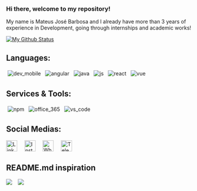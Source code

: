 ### Hi there, welcome to my repository!

My name is Mateus José Barbosa and I already have more than 3 years of experience in Development, going through internships and academic works!

[![My Github Status](https://github-readme-stats.vercel.app/api?username=mateusjbarbosa&show_icons=true&title_color=fff&icon_color=79ff97&text_color=9f9f9f&bg_color=151515)](https://github.com/mateusjbarbosa)

## Languages:
<p align="left">
  <img src="https://github.com/Quadrified/Quadrified/blob/master/assets/svg/dev/misc/mobile.svg" alt="dev_mobile" style="vertical-align:top; margin:4px">
  <img src="https://github.com/Quadrified/Quadrified/blob/master/assets/svg/dev/frameworks/%20angular.svg" alt="angular" style="vertical-align:top; margin:4px">
  <img src="https://github.com/Quadrified/Quadrified/blob/master/assets/svg/dev/languages/java.svg" alt="java" style="vertical-align:top; margin:4px">
  <img src="https://github.com/Quadrified/Quadrified/blob/master/assets/svg/dev/languages/js.svg" alt="js" style="vertical-align:top; margin:4px">
  <img src="https://github.com/Quadrified/Quadrified/blob/master/assets/svg/dev/frameworks/react.svg" alt="react" style="vertical-align:top; margin:4px">
  <img src="https://github.com/Quadrified/Quadrified/blob/master/assets/svg/dev/frameworks/vue.svg" alt="vue" style="vertical-align:top; margin:4px">
</p>

## Services & Tools:
<p align="left">
  <img src="https://github.com/Quadrified/Quadrified/blob/master/assets/svg/dev/services/npm.svg" alt="npm" style="vertical-align:top; margin:4px">
  <img src="https://github.com/Quadrified/Quadrified/blob/master/assets/svg/dev/services/office_365.svg" alt="office_365" style="vertical-align:top; margin:4px">
  <img src="https://github.com/Quadrified/Quadrified/blob/master/assets/svg/dev/tools/visualstudio_code.svg" alt="vs_code" style="vertical-align:top; margin:4px">
</p>

## Social Medias:
<p align="left">
  <a href="https://www.linkedin.com/in/mateusjbarbosa"><img src="https://github.com/Quadrified/Quadrified/blob/master/assets/social_media_svgs/linkedin-round.svg" width="30px" alt="LinkedIn"></a> &nbsp; &nbsp;
  <a href="https://instagram.com/_mateusjbarbosa"><img src="https://github.com/Quadrified/Quadrified/blob/master/assets/social_media_svgs/instagram-round.svg" width="30px" alt="Instagram"></a> &nbsp; &nbsp;
  <a href="https://api.whatsapp.com/send?phone=+5535984770423"><img src="https://github.com/Quadrified/Quadrified/blob/master/assets/social_media_svgs/whatsapp-round.svg" width="30px" alt="Whatsapp"></a> &nbsp; &nbsp;
  <a href="https://t.me/mateusjbarbosa"><img src="https://github.com/Quadrified/Quadrified/blob/master/assets/social_media_svgs/telegram-round.svg" width="30px" alt="Telegram"></a> &nbsp; &nbsp;
</p>

## README.md inspiration
<a href="https://github.com/kautukkundan"><img src = "https://img.shields.io/github/followers/kautukkundan?label=kautukkundan&style=social"></a>&nbsp; &nbsp;
<a href="https://github.com/tuliofaria"><img src = "https://img.shields.io/github/followers/tuliofaria?label=tuliofaria&style=social"></a>
